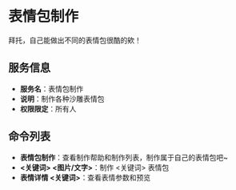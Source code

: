 # 表情包制作
拜托，自己能做出不同的表情包很酷的欸！

## 服务信息
- **服务名**：表情包制作
- **说明**：制作各种沙雕表情包
- **权限限定**：所有人

## 命令列表
- **表情包制作**：查看制作帮助和制作列表，制作属于自己的表情包吧~
- **<关键词> <图片/文字>**：制作 <关键词> 表情包
- **表情详情 <关键词>**：查看表情参数和预览